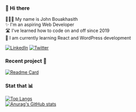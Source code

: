### 👋 Hi there 

💁🏻‍♂️ My name is John Bouakhasith  
✨ I'm an aspiring Web Developer  
🛣 I've learned how to code on and off since 2019  
🌱 I am currently learning React and WordPress development  

[![LinkedIn](https://img.shields.io/badge/linkedin-0A66C2?style=for-the-badge&logo=LinkedIn)](https://www.linkedin.com/in/johnbdot/)
[![Twitter](https://img.shields.io/badge/twitter-fff?style=for-the-badge&logo=Twitter)](https://twitter.com/johnny_parlay)
<!--[![Portfolio](https://img.shields.io/badge/portfolio-FFE162?style=for-the-badge)](https://johnbdot.github.io/portfolio/)-->

### Recent project 🚀

[![Readme Card](https://github-readme-stats.vercel.app/api/pin/?username=johnbdot&repo=library)](https://github.com/johnbdot/library)

### Stat that 📊

[![Top Langs](https://github-readme-stats.vercel.app/api/top-langs/?username=johnbdot)](https://github.com/anuraghazra/github-readme-stats)  
[![Anurag's GitHub stats](https://github-readme-stats.vercel.app/api?username=johnbdot)](https://github.com/anuraghazra/github-readme-stats)
